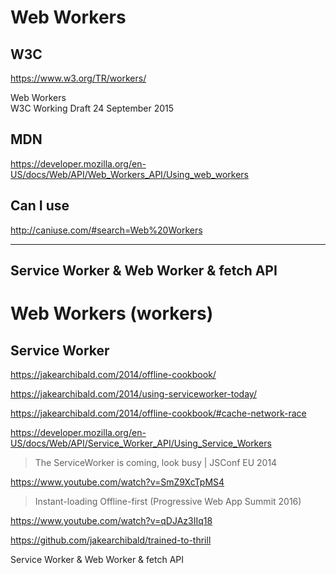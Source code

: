 # Web Workers  


## W3C  

https://www.w3.org/TR/workers/  

Web Workers  
W3C Working Draft 24 September 2015  

## MDN  

https://developer.mozilla.org/en-US/docs/Web/API/Web_Workers_API/Using_web_workers  


## Can I use  

http://caniuse.com/#search=Web%20Workers  




*****************************************************************

## Service Worker & Web Worker & fetch API

# Web Workers (workers)  

##  Service Worker 

https://jakearchibald.com/2014/offline-cookbook/

https://jakearchibald.com/2014/using-serviceworker-today/  


https://jakearchibald.com/2014/offline-cookbook/#cache-network-race

https://developer.mozilla.org/en-US/docs/Web/API/Service_Worker_API/Using_Service_Workers  

> The ServiceWorker is coming, look busy | JSConf EU 2014  

https://www.youtube.com/watch?v=SmZ9XcTpMS4  

> Instant-loading Offline-first (Progressive Web App Summit 2016)  

https://www.youtube.com/watch?v=qDJAz3IIq18  

https://github.com/jakearchibald/trained-to-thrill  

Service Worker & Web Worker & fetch API










